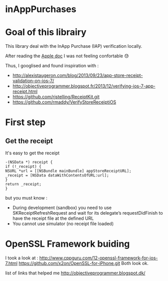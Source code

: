 inAppPurchases
==============

# Goal of this librairy
This library deal with the InApp Purchase (IAP) verification locally.

After reading the [Apple doc](https://developer.apple.com/library/ios/releasenotes/General/ValidateAppStoreReceipt/Chapters/ValidateLocally.html#//apple_ref/doc/uid/TP40010573-CH1-SW2) I was not feeling confortable  :sweat:

Thus, I googlised and found inspiration with :

- http://alexistaugeron.com/blog/2013/09/23/app-store-receipt-validation-on-ios-7/
- http://objectiveprogrammer.blogspot.fr/2013/12/verifying-ios-7-app-receipt.html
- https://github.com/rjstelling/ReceiptKit.git
- https://github.com/rmaddy/VerifyStoreReceiptiOS

# First step

## Get the receipt
It's easy to get the receipt 

```
-(NSData *) receipt {
if (!_receipt) {
NSURL *url = [[NSBundle mainBundle] appStoreReceiptURL];
_receipt = [NSData dataWithContentsOfURL:url];
}
return _receipt;
}
```

but you must know :
- During development (sandbox) you need to use SKReceiptRefreshRequest and wait for its delegate’s requestDidFinish to have the receipt file at the defined URL
- You cannot use simulator (no receipt file loaded)


# OpenSSL Framework buiding

I took a look at :
http://www.cppguru.com/12-openssl-framework-for-ios-7.html
https://github.com/x2on/OpenSSL-for-iPhone.git
Both look ok.




list of links that helped me
http://objectiveprogrammer.blogspot.dk/








